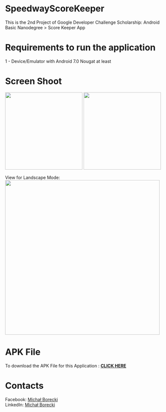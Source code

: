 # SpeedwayScoreKeeper
This is the 2nd Project of Google Developer Challenge Scholarship: Android Basic Nanodegree > Score Keeper App

# Requirements to run the application
1 - Device/Emulator with Android 7.0 Nougat at least <br>

# Screen Shoot
<img src="https://i.imgur.com/oNacJal.png" width="250" /> <img src="https://i.imgur.com/hyvlD2L.png" width="250" /> 

View for Landscape Mode:<br>
<img src="https://i.imgur.com/i1VCUks.png" width="500" />

# APK File 
To download the APK File for this Application : <b><a href="https://drive.google.com/open?id=16S3op7FbFUrvR99ppeBAIewbTElhxu5W">CLICK HERE</a></b>

# Contacts
Facebook: <a href="https://www.facebook.com/michalborecki.mb">Michał Borecki</a><br>
LinkedIn: <a href="https://www.linkedin.com/in/michał-borecki">Michał Borecki</a>
